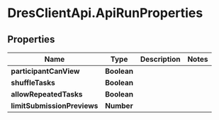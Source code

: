 # DresClientApi.ApiRunProperties

## Properties

Name | Type | Description | Notes
------------ | ------------- | ------------- | -------------
**participantCanView** | **Boolean** |  | 
**shuffleTasks** | **Boolean** |  | 
**allowRepeatedTasks** | **Boolean** |  | 
**limitSubmissionPreviews** | **Number** |  | 


